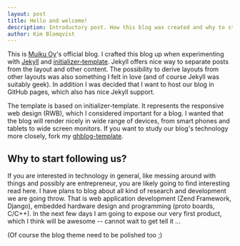 ```yaml
---
layout: post
title: Hello and welcome!
description: Introductory post. How this blog was created and why to start following it.
author: Kim Blomqvist
---
```


This is [Muiku Oy](http://www.muiku.com)'s official blog. I crafted this blog up when experimenting with [Jekyll](https://github.com/mojombo/jekyll) and [initializer-template](http://verekia.com/initializr/responsive-template). Jekyll offers nice way to separate posts from the layout and other content. The possibility to derive layouts from other layouts was also something I felt in love (and of course Jekyll was suitably geek). In addition I was decided that I want to host our blog in GitHub pages, which also has nice Jekyll support.

The template is based on initializer-template. It represents the responsive web design (RWB), which I considered important for a blog. I wanted that the blog will render nicely in wide range of devices, from smart phones and tablets to wide screen monitors. If you want to study our blog's technology more closely, fork my [ghblog-template](https://github.com/kblomqvist/ghblog-template).

Why to start following us?
--------------------------

If you are interested in technology in general, like messing around with things and possibly are entrepreneur, you are likely going to find interesting read here. I have plans to blog about all kind of research and development we are going throw. That is web application development (Zend Framework, Django), embedded hardware design and programming (proto boards, C/C++). In the next few days I am going to expose our very first product, which I think will be awesome -- cannot wait to get tell it ...

(Of course the blog theme need to be polished too ;) 
